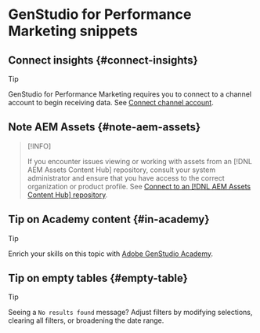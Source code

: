 # GenStudio for Performance Marketing snippets

## Connect insights {#connect-insights}

>[!TIP]
>
>GenStudio for Performance Marketing requires you to connect to a channel account to begin receiving data. See [Connect channel account](/help/user-guide/connectors/connect-channel.md).

## Note AEM Assets {#note-aem-assets}

>[!INFO]
>
>If you encounter issues viewing or working with assets from an [!DNL AEM Assets Content Hub] repository, consult your system administrator and ensure that you have access to the correct organization or product profile. See [Connect to an [!DNL AEM Assets Content Hub] repository](/help/user-guide/content/connect-aem-repo.md).

## Tip on Academy content {#in-academy}

>[!TIP]
>
>Enrich your skills on this topic with [Adobe GenStudio Academy](https://learningmanager.adobe.com/genstudioacademy).

## Tip on empty tables {#empty-table}

>[!TIP]
>
>Seeing a `No results found` message? Adjust filters by modifying selections, clearing all filters, or broadening the date range.
